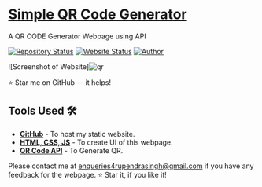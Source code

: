 # <a href="https://vinodjangid07.github.io/Social-App" target="_blank">Simple QR Code Generator</a>
<p align="justify">A QR CODE Generator Webpage using API</p>

[![Repository Status](https://img.shields.io/badge/Repository%20Status-Maintained-dark%20green.svg)](https://github.com/RupendraSinghRajawat)
[![Website Status](https://img.shields.io/badge/Website%20Status-Online-green)](https://RupendraSinghRajwat.github.io/)
[![Author](https://img.shields.io/badge/Author-RupendraSingh-purple.svg)](https://www.instagram.com/_rupendra_singh_rajawat_?igshid=YmMyMTA2MsY%3D)

 
![Screenshot of Website]![qr](https://github.com/RupendraSinghRajawat/QR-code-/assets/99586119/10b0d0ba-e167-41f7-8976-100aea62cfae)


:star: Star me on GitHub — it helps!

## Tools Used 🛠️
* [<b>GitHub</b>](https://github.com/) - To host my static website.
* [<b>HTML, CSS, JS</b>](https://www.w3schools.com/css/default.asp) - To create UI of this webpage.
* [<b>QR Code API</b>](https://goqr.me/api/) - To Generate QR.

Please contact me at enqueries4rupendrasingh@gmail.com if you have any feedback for the webpage. :star: Star it, if you like it!
